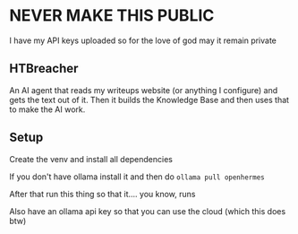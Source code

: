 # NEVER MAKE THIS PUBLIC

I have my API keys uploaded so for the love of god may it remain private

## HTBreacher

An AI agent that reads my writeups website (or anything I configure) and gets the text out of it. Then it builds the Knowledge Base and then uses that to make the AI work.

## Setup

Create the venv and install all dependencies

If you don't have ollama install it and then do `ollama pull openhermes`

After that run this thing so that it.... you know, runs

Also have an ollama api key so that you can use the cloud (which this does btw)
